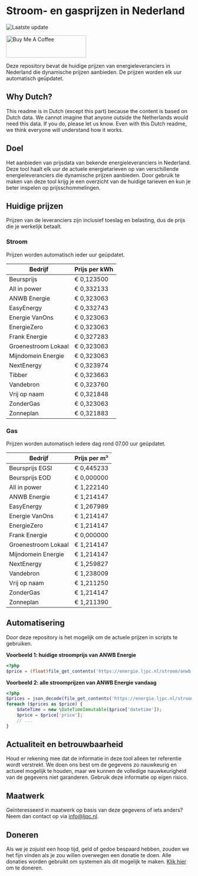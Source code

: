 # Stroom- en gasprijzen in Nederland

![Laatste update](https://img.shields.io/badge/laatste%20update-2023--10--12%2022%3A00%20CET-brightgreen)

<a href="https://www.buymeacoffee.com/Lars-" target="_blank"><img src="https://cdn.buymeacoffee.com/buttons/v2/default-orange.png" alt="Buy Me A Coffee" height="60" style="height: 60px !important;width: 217px !important;" ></a>

Deze repository bevat de huidige prijzen van energieleveranciers in Nederland die dynamische prijzen aanbieden. De prijzen worden elk uur automatisch geüpdatet.

## Why Dutch?

This readme is in Dutch (except this part) because the content is based on Dutch data. We cannot imagine that anyone outside the Netherlands would need this data. If you do, please let us know. Even with this Dutch readme, we think
everyone will understand how it works.

## Doel

Het aanbieden van prijsdata van bekende energieleveranciers in Nederland. Deze tool haalt elk uur de actuele energietarieven op van verschillende energieleveranciers die dynamische prijzen aanbieden. Door gebruik te maken van deze tool
krijg je een overzicht van de huidige tarieven en kun je beter inspelen op prijsschommelingen.

## Huidige prijzen

Prijzen van de leveranciers zijn inclusief toeslag en belasting, dus de prijs die je werkelijk betaalt.

### Stroom

Prijzen worden automatisch ieder uur geüpdatet.

 Bedrijf | Prijs per kWh 
---------|---------------
Beursprijs | € 0,123500
All in power | € 0,332133
ANWB Energie | € 0,323063
EasyEnergy | € 0,332743
Energie VanOns | € 0,323063
EnergieZero | € 0,323063
Frank Energie | € 0,327283
Groenestroom Lokaal | € 0,323063
Mijndomein Energie | € 0,323063
NextEnergy | € 0,323974
Tibber | € 0,323663
Vandebron | € 0,323760
Vrij op naam | € 0,321848
ZonderGas | € 0,323063
Zonneplan | € 0,321883


### Gas

Prijzen worden automatisch iedere dag rond 07.00 uur geüpdatet.

 Bedrijf | Prijs per m³ 
---------|--------------
Beursprijs EGSI | € 0,445233
Beursprijs EOD | € 0,000000
All in power | € 1,222140
ANWB Energie | € 1,214147
EasyEnergy | € 1,267989
Energie VanOns | € 1,214147
EnergieZero | € 1,214147
Frank Energie | € 0,000000
Groenestroom Lokaal | € 1,214147
Mijndomein Energie | € 1,214147
NextEnergy | € 1,259827
Vandebron | € 1,238009
Vrij op naam | € 1,211250
ZonderGas | € 1,214147
Zonneplan | € 1,211390


## Automatisering

Door deze repository is het mogelijk om de actuele prijzen in scripts te gebruiken.

**Voorbeeld 1: huidige stroomprijs van ANWB Energie**

```php
<?php
$price = (float)file_get_contents('https://energie.ljpc.nl/stroom/anwb-energie-nu.txt');

```

**Voorbeeld 2: alle stroomprijzen van ANWB Energie vandaag**

```php
<?php
$prices = json_decode(file_get_contents('https://energie.ljpc.nl/stroom/all-in-power-vandaag.json'),true);
foreach ($prices as $price) {
    $dateTime = new \DateTimeImmutable($price['datetime']);
    $price = $price['price'];
    // ...
}
```

## Actualiteit en betrouwbaarheid

Houd er rekening mee dat de informatie in deze tool alleen ter referentie wordt verstrekt. We doen ons best om de gegevens zo nauwkeurig en actueel mogelijk te houden, maar we kunnen de volledige nauwkeurigheid van de gegevens niet
garanderen. Gebruik deze informatie op eigen risico.

## Maatwerk

Geïnteresseerd in maatwerk op basis van deze gegevens of iets anders? Neem dan contact op
via [info@ljpc.nl](mailto:info@ljpc.nl?subject=Energie%20prijzen).

## Doneren

Als we je zojuist een hoop tijd, geld of gedoe bespaard hebben, zouden we het fijn vinden als je zou willen overwegen een
donatie te doen. Alle donaties worden gebruikt om systemen als dit mogelijk te
maken. [Klik hier](https://www.buymeacoffee.com/Lars-) om te doneren.
